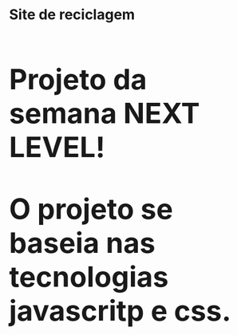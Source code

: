 <h1><strong>Site de reciclagem<strong><h1>

<p>Projeto da semana NEXT LEVEL!<p>

<p>O projeto se baseia nas tecnologias javascritp e css.<p>
